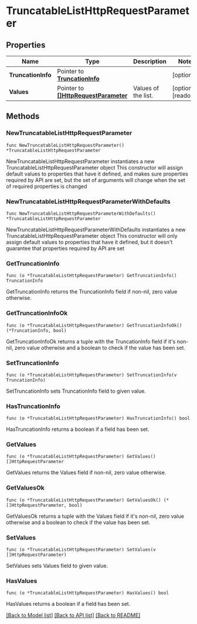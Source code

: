 # TruncatableListHttpRequestParameter

## Properties

Name | Type | Description | Notes
------------ | ------------- | ------------- | -------------
**TruncationInfo** | Pointer to [**TruncationInfo**](TruncationInfo.md) |  | [optional] 
**Values** | Pointer to [**[]HttpRequestParameter**](HttpRequestParameter.md) | Values of the list. | [optional] [readonly] 

## Methods

### NewTruncatableListHttpRequestParameter

`func NewTruncatableListHttpRequestParameter() *TruncatableListHttpRequestParameter`

NewTruncatableListHttpRequestParameter instantiates a new TruncatableListHttpRequestParameter object
This constructor will assign default values to properties that have it defined,
and makes sure properties required by API are set, but the set of arguments
will change when the set of required properties is changed

### NewTruncatableListHttpRequestParameterWithDefaults

`func NewTruncatableListHttpRequestParameterWithDefaults() *TruncatableListHttpRequestParameter`

NewTruncatableListHttpRequestParameterWithDefaults instantiates a new TruncatableListHttpRequestParameter object
This constructor will only assign default values to properties that have it defined,
but it doesn't guarantee that properties required by API are set

### GetTruncationInfo

`func (o *TruncatableListHttpRequestParameter) GetTruncationInfo() TruncationInfo`

GetTruncationInfo returns the TruncationInfo field if non-nil, zero value otherwise.

### GetTruncationInfoOk

`func (o *TruncatableListHttpRequestParameter) GetTruncationInfoOk() (*TruncationInfo, bool)`

GetTruncationInfoOk returns a tuple with the TruncationInfo field if it's non-nil, zero value otherwise
and a boolean to check if the value has been set.

### SetTruncationInfo

`func (o *TruncatableListHttpRequestParameter) SetTruncationInfo(v TruncationInfo)`

SetTruncationInfo sets TruncationInfo field to given value.

### HasTruncationInfo

`func (o *TruncatableListHttpRequestParameter) HasTruncationInfo() bool`

HasTruncationInfo returns a boolean if a field has been set.

### GetValues

`func (o *TruncatableListHttpRequestParameter) GetValues() []HttpRequestParameter`

GetValues returns the Values field if non-nil, zero value otherwise.

### GetValuesOk

`func (o *TruncatableListHttpRequestParameter) GetValuesOk() (*[]HttpRequestParameter, bool)`

GetValuesOk returns a tuple with the Values field if it's non-nil, zero value otherwise
and a boolean to check if the value has been set.

### SetValues

`func (o *TruncatableListHttpRequestParameter) SetValues(v []HttpRequestParameter)`

SetValues sets Values field to given value.

### HasValues

`func (o *TruncatableListHttpRequestParameter) HasValues() bool`

HasValues returns a boolean if a field has been set.


[[Back to Model list]](../README.md#documentation-for-models) [[Back to API list]](../README.md#documentation-for-api-endpoints) [[Back to README]](../README.md)


